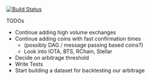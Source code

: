 [![Build Status](https://travis-ci.org/lucasdellabella/alt-arbitrager.svg?branch=master)](https://travis-ci.org/lucasdellabella/alt-arbitrager)

TODOs
- Continue adding high volume exchanges
- Continue adding coins with fast confirmation times 
  - (possibly DAG / message passing based coins?)
  - Look into IOTA, BTS, RChain, Stellar
- Decide on arbitrage threshold
- Write Tests
- Start building a dataset for backtesting our arbitrage

